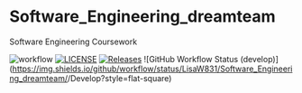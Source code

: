 # Software_Engineering_dreamteam
Software Engineering Coursework

![workflow](https://github.com/LisaW831/Software_Engineering_dreamteam/actions/workflows/main.yml/badge.svg)
[![LICENSE](https://img.shields.io/github/license/LisaW831/sem.svg?style=flat-square)](https://github.com/LisaW831/sem/blob/master/LICENSE)
[![Releases](https://img.shields.io/github/release/LisaW831/sem/all.svg?style=flat-square)](https://github.com/LisaW831/sem/releases)
![GitHub Workflow Status (develop)](https://img.shields.io/github/workflow/status/LisaW831/Software_Engineering_dreamteam/<action name taken from main.yml>/Develop?style=flat-square)